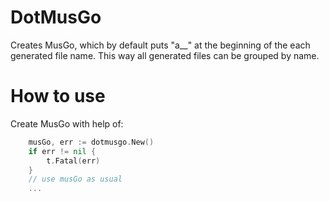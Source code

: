 # DotMusGo
Creates MusGo, which by default puts "a__" at the beginning of the each 
generated file name. This way all generated files can be grouped by name.

# How to use
Create MusGo with help of:
```go
	musGo, err := dotmusgo.New()
	if err != nil {
		t.Fatal(err)
	}
	// use musGo as usual
	... 
```